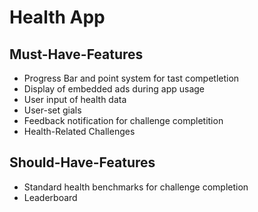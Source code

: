 # Health App

## Must-Have-Features
- Progress Bar and point system for tast competletion
- Display of embedded ads during app usage
- User input of health data
- User-set gials
- Feedback notification for challenge completition
- Health-Related Challenges


## Should-Have-Features
- Standard health benchmarks for challenge completion
- Leaderboard 